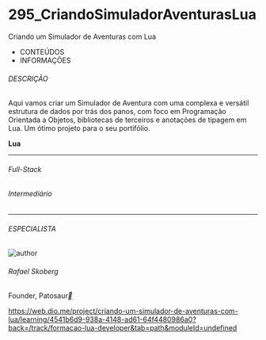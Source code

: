 # 295_CriandoSimuladorAventurasLua
Criando um Simulador de Aventuras com Lua



- CONTEÚDOS
- INFORMAÇÕES

###### DESCRIÇÃO

Aqui vamos criar um Simulador de Aventura com uma complexa e versátil estrutura de dados por trás dos panos, com foco em Programação Orientada a Objetos, bibliotecas de terceiros e anotações de tipagem em Lua. Um ótimo projeto para o seu portifólio.

**Lua**

------

###### Full-Stack

###### Intermediário

------

###### ESPECIALISTA

![author](https://hermes.dio.me/users/author/photos/acccac5a-58ce-483b-a0df-d9a3b06b28e7.jpeg)

###### Rafael Skoberg

Founder, Patosaur[**](https://www.linkedin.com/in/rafaskoberg/)



https://web.dio.me/project/criando-um-simulador-de-aventuras-com-lua/learning/4541b6d9-938a-4148-ad61-64f4480986a0?back=/track/formacao-lua-developer&tab=path&moduleId=undefined
